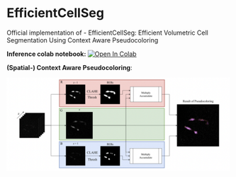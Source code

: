 # EfficientCellSeg

Official implementation of - EfficientCellSeg: Efficient Volumetric Cell Segmentation Using Context Aware Pseudocoloring

**Inference colab notebook:** [![Open In Colab](https://colab.research.google.com/assets/colab-badge.svg)](https://colab.research.google.com/drive/19abichcVaeAlbbojcaLUh5c_rCu8pYIL?usp=sharing)

**(Spatial-) Context Aware Pseudocoloring**:

![Context Aware Pseudocoloring](assets/context_aware_pcolor.png?raw=true "Context Aware Pseudocoloring")
